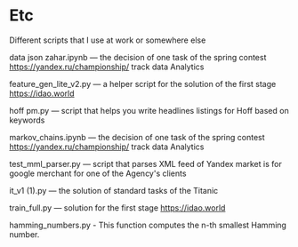 # Etc
Different scripts that I use at work or somewhere else

data json zahar.ipynb — the decision of one task of the spring contest https://yandex.ru/championship/ track data Analytics

feature_gen_lite_v2.py — a helper script for the solution of the first stage https://idao.world

hoff pm.py — script that helps you write headlines listings for Hoff based on keywords

markov_chains.ipynb — the decision of one task of the spring contest https://yandex.ru/championship/ track data Analytics

test_mml_parser.py — script that parses XML feed of Yandex market is for google merchant for one of the Agency's clients

it_v1 (1).py — the solution of standard tasks of the Titanic

train_full.py — solution for the first stage https://idao.world

hamming_numbers.py - This function computes the n-th smallest Hamming number.
